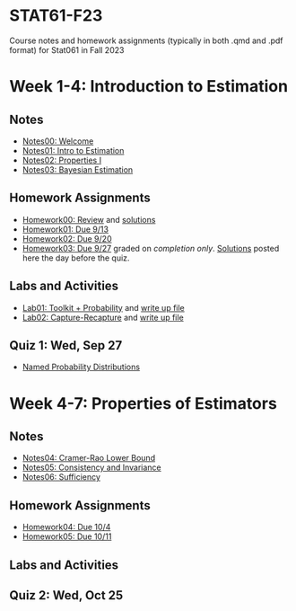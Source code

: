 # STAT61-F23
Course notes and homework assignments (typically in both .qmd and .pdf format) for Stat061 in Fall 2023

# Week 1-4: Introduction to Estimation

## Notes
- [Notes00: Welcome](course-notes/00-welcome)
- [Notes01: Intro to Estimation](course-notes/01-intro-to-estimation)
- [Notes02: Properties I](course-notes/02-properties-of-estimators)
- [Notes03: Bayesian Estimation](course-notes/03-bayesian-estimation)

## Homework Assignments
- [Homework00: Review](homework/homework00) and [solutions](homework/homework00/homework00-sols.pdf)
- [Homework01: Due 9/13](homework/homework01)
- [Homework02: Due 9/20](homework/homework02)
- [Homework03: Due 9/27](homework/homework03) graded on *completion only*. [Solutions](homework/homework03) posted here the day before the quiz.


## Labs and Activities
- [Lab01: Toolkit + Probability](labs-activities/01-toolkit-probability) and [write up file](labs-activities/templates/)
- [Lab02: Capture-Recapture](labs-activities/02-capture-recapture) and [write up file](labs-activities/templates/)

## Quiz 1: Wed, Sep 27
- [Named Probability Distributions](resources/stat61_formula_sheet.pdf) 

# Week 4-7: Properties of Estimators 

## Notes
- [Notes04: Cramer-Rao Lower Bound](course-notes/04-cramer-rao)
- [Notes05: Consistency and Invariance](course-notes/05-consistency-invariance)
- [Notes06: Sufficiency](course-notes/06-sufficiency-rao-blackwell)

## Homework Assignments
- [Homework04: Due 10/4](homework/homework04)
- [Homework05: Due 10/11](homework/homework05)

## Labs and Activities

## Quiz 2: Wed, Oct 25
